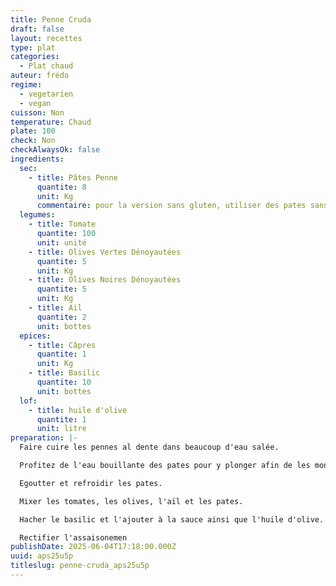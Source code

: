 ```yaml
---
title: Penne Cruda
draft: false
layout: recettes
type: plat
categories:
  - Plat chaud
auteur: frédo
regime:
  - vegetarien
  - vegan
cuisson: Non
temperature: Chaud
plate: 100
check: Non
checkAlwaysOk: false
ingredients:
  sec:
    - title: Pâtes Penne
      quantite: 8
      unit: Kg
      commentaire: pour la version sans gluten, utiliser des pates sans gluten
  legumes:
    - title: Tomate
      quantite: 100
      unit: unité
    - title: Olives Vertes Dénoyautées
      quantite: 5
      unit: Kg
    - title: Olives Noires Dénoyautées
      quantite: 5
      unit: Kg
    - title: Ail
      quantite: 2
      unit: bottes
  epices:
    - title: Câpres
      quantite: 1
      unit: Kg
    - title: Basilic
      quantite: 10
      unit: bottes
  lof:
    - title: huile d'olive
      quantite: 1
      unit: litre
preparation: |-
  Faire cuire les pennes al dente dans beaucoup d'eau salée.

  Profitez de l'eau bouillante des pates pour y plonger afin de les monder.

  Egoutter et refroidir les pates.

  Mixer les tomates, les olives, l'aïl et les pates.

  Hacher le basilic et l'ajouter à la sauce ainsi que l'huile d'olive.

  Rectifier l'assaisonemen
publishDate: 2025-06-04T17:18:00.000Z
uuid: aps25u5p
titleslug: penne-cruda_aps25u5p
---
```

